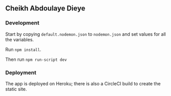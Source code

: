 ## Cheikh Abdoulaye Dieye

### Development
Start by copying `default.nodemon.json` to `nodemon.json` and set values for all the variables.

Run `npm install`.

Then run `npm run-script dev`

### Deployment
The app is deployed on Heroku; there is also a CircleCI build to create the static site.
